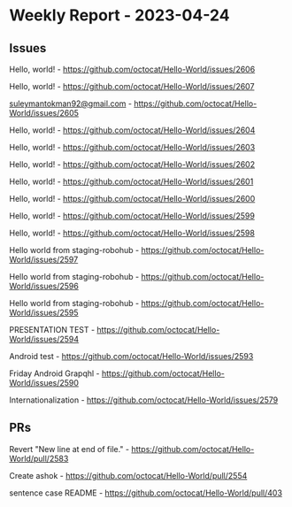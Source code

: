# Weekly Report - 2023-04-24

## Issues

Hello, world! - https://github.com/octocat/Hello-World/issues/2606

Hello, world! - https://github.com/octocat/Hello-World/issues/2607

suleymantokman92@gmail.com - https://github.com/octocat/Hello-World/issues/2605

Hello, world! - https://github.com/octocat/Hello-World/issues/2604

Hello, world! - https://github.com/octocat/Hello-World/issues/2603

Hello, world! - https://github.com/octocat/Hello-World/issues/2602

Hello, world! - https://github.com/octocat/Hello-World/issues/2601

Hello, world! - https://github.com/octocat/Hello-World/issues/2600

Hello, world! - https://github.com/octocat/Hello-World/issues/2599

Hello, world! - https://github.com/octocat/Hello-World/issues/2598

Hello world from staging-robohub - https://github.com/octocat/Hello-World/issues/2597

Hello world from staging-robohub - https://github.com/octocat/Hello-World/issues/2596

Hello world from staging-robohub - https://github.com/octocat/Hello-World/issues/2595

PRESENTATION TEST - https://github.com/octocat/Hello-World/issues/2594

Android test - https://github.com/octocat/Hello-World/issues/2593

Friday Android Grapqhl - https://github.com/octocat/Hello-World/issues/2590

Internationalization - https://github.com/octocat/Hello-World/issues/2579



## PRs

Revert "New line at end of file." - https://github.com/octocat/Hello-World/pull/2583

Create ashok - https://github.com/octocat/Hello-World/pull/2554

sentence case README - https://github.com/octocat/Hello-World/pull/403


